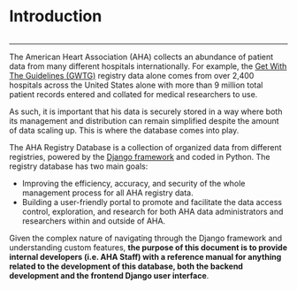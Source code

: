 # Introduction

```{tableofcontents}
```

<hr>

The American Heart Association (AHA) collects an abundance of patient data from many different hospitals internationally. For example, the [Get With The Guidelines (GWTG)](https://www.heart.org/en/professional/quality-improvement) registry data alone comes from over 2,400 hospitals across the United States alone with more than 9 million total patient records entered and collated for medical researchers to use. 

As such, it is important that his data is securely stored in a way where both its management and distribution can remain simplified despite the amount of data scaling up. This is where the database comes into play.

The AHA Registry Database is a collection of organized data from different registries, powered by the [Django framework](https://www.djangoproject.com/) and coded in Python. The registry database has two main goals:
- Improving the efficiency, accuracy, and security of the whole management process for all AHA registry data.
- Building a user-friendly portal to promote and facilitate the data access control, exploration, and research for both AHA data administrators and researchers within and outside of AHA. 

Given the complex nature of navigating through the Django framework and understanding custom features, **the purpose of this document is to provide internal developers (i.e. AHA Staff) with a reference manual for anything related to the development of this database, both the backend development and the frontend Django user interface**. 